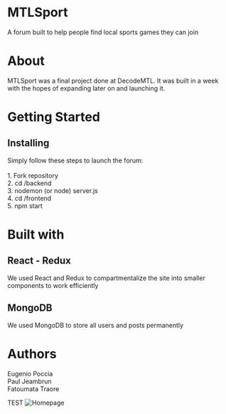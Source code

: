 <h1>MTLSport</h1>

A forum built to help people find local sports games they can join

<h1>About</h1>
MTLSport was a final project done at DecodeMTL. It was built in a week with the hopes of expanding later on and launching it.

<h1>Getting Started</h1>

<h2>Installing</h2>
Simply follow these steps to launch the forum:<br /><br />
  1. Fork repository<br />
  2. cd /backend<br />
  3. nodemon (or node) server.js<br />
  4. cd /frontend<br />
  5. npm start<br />
  
<h1>Built with</h1>
<h2>React - Redux</h2>
We used React and Redux to compartmentalize the site into smaller components to work efficiently

<h2>MongoDB</h2>
We used MongoDB to store all users and posts permanently

<h1>Authors</h1>
Eugenio Poccia<br />
Paul Jeambrun<br />
Fatoumata Traore


TEST 
![Homepage](https://i.imgur.com/tO6O98q.png)
